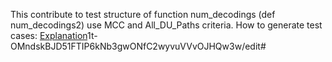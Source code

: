 This contribute to test structure of function num_decodings (def num_decodings2) use MCC and All_DU_Paths criteria. 
How to generate test cases: [Explanation](https://docs.google.com/document/d/)1t-OMndskBJD51FTIP6kNb3gwONfC2wyvuVVvOJHQw3w/edit#
